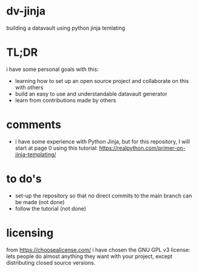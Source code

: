 # dv-jinja
building a datavault using python jinja temlating

# TL;DR
i have some personal goals with this:
* learning how to set up an open source project and collaborate on this with others
* build an easy to use and understandable datavault generator
* learn from contributions made by others

# comments
* i have some experience with Python Jinja, but for this repository, I will start at page 0 using this tutorial: https://realpython.com/primer-on-jinja-templating/

# to do's
* set-up the repository so that no direct commits to the main branch can be made (not done)
* follow the tutorial (not done)

# licensing
from https://choosealicense.com/ i have chosen the GNU GPL v3 license: lets people do almost anything they want with your project, except distributing closed source versions.